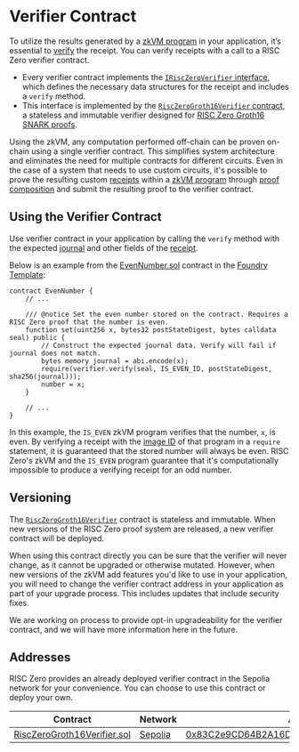 # Verifier Contract

To utilize the results generated by a [zkVM program][term-zkvm-program] in your application, it’s essential to [verify][term-verify] the receipt.
You can verify receipts with a call to a RISC Zero verifier contract.

* Every verifier contract implements the [`IRiscZeroVerifier` interface][IRiscZeroVerifier.sol], which defines the necessary data structures for the receipt and includes a `verify` method.
* This interface is implemented by the [`RiscZeroGroth16Verifier` contract][RiscZeroGroth16Verifier.sol], a stateless and immutable verifier designed for [RISC Zero Groth16 SNARK proofs][article-groth16].

Using the zkVM, any computation performed off-chain can be proven on-chain using a single verifier contract.
This simplifies system architecture and eliminates the need for multiple contracts for different circuits.
Even in the case of a system that needs to use custom circuits, it's possible to prove the resulting custom [receipts][term-receipt] within a [zkVM program][term-zkvm-program] through [proof composition][article-proof-composition] and submit the resulting proof to the verifier contract.

<!-- TODO: Link to auto-generated Solidity annotation docs -->

## Using the Verifier Contract

Use verifier contract in your application by calling the `verify` method with the expected [journal][term-journal] and other fields of the [receipt][term-receipt].

Below is an example from the [EvenNumber.sol] contract in the [Foundry Template][foundry-template]:

```solidity
contract EvenNumber {
    // ...

    /// @notice Set the even number stored on the contract. Requires a RISC Zero proof that the number is even.
    function set(uint256 x, bytes32 postStateDigest, bytes calldata seal) public {
        // Construct the expected journal data. Verify will fail if journal does not match.
        bytes memory journal = abi.encode(x);
        require(verifier.verify(seal, IS_EVEN_ID, postStateDigest, sha256(journal)));
        number = x;
    }

    // ...
}
```

In this example, the `IS_EVEN` zkVM program verifies that the number, `x`, is even.
By verifying a receipt with the [image ID][term-image-id] of that program in a `require` statement, it is guaranteed that the stored number will always be even.
RISC Zero's zkVM and the `IS_EVEN` program guarantee that it's computationally impossible to produce a verifying receipt for an odd number.

## Versioning

The [`RiscZeroGroth16Verifier`][RiscZeroGroth16Verifier.sol] contract is stateless and immutable.
When new versions of the RISC Zero proof system are released, a new verifier contract will be deployed.

When using this contract directly you can be sure that the verifier will never change, as it cannot be upgraded or otherwise mutated.
However, when new versions of the zkVM add features you'd like to use in your application, you will need to change the verifier contract address in your application as part of your upgrade process.
This includes updates that include security fixes.

We are working on process to provide opt-in upgradeability for the verifier contract, and we will have more information here in the future.

## Addresses

RISC Zero provides an already deployed verifier contract in the Sepolia network for your convenience.
You can choose to use this contract or deploy your own.

| Contract                      | Network   | Address                                                        |
| ----------------------------- | --------- | -------------------------------------------------------------- |
| [RiscZeroGroth16Verifier.sol] | [Sepolia] | [0x83C2e9CD64B2A16D3908E94C7654f3864212E2F8][sepolia-verifier] |

[RiscZeroGroth16Verifier.sol]: https://github.com/risc0/risc0-ethereum/blob/main/contracts/src/groth16/RiscZeroGroth16Verifier.sol
[IRiscZeroVerifier.sol]: https://github.com/risc0/risc0-ethereum/blob/main/contracts/src/IRiscZeroVerifier.sol
[EvenNumber.sol]: https://github.com/risc0/bonsai-foundry-template/blob/main/contracts/EvenNumber.sol
[article-groth16]: https://www.risczero.com/news/on-chain-verification
[article-proof-composition]: https://www.risczero.com/news/proof-composition
[Sepolia]: https://ethereum.org/nb/developers/docs/networks#sepolia
[sepolia-verifier]: https://sepolia.etherscan.io/address/0x83c2e9cd64b2a16d3908e94c7654f3864212e2f8#code
[term-journal]: /terminology#journal
[term-receipt]: /terminology#receipt
[term-verify]: /terminology#verify
[term-image-id]: /terminology#image-id
[term-zkvm-program]: /terminology#zkvm-program
[foundry-template]: https://github.com/risc0/bonsai-foundry-template

